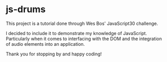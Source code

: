 # js-drums

This project is a tutorial done through Wes Bos' JavaScript30 challenge.

I decided to include it to demonstrate my knowledge of JavaScript. Particularly when it comes to interfacing with the DOM 
and the integration of audio elements into an application.

Thank you for stopping by and happy coding!
